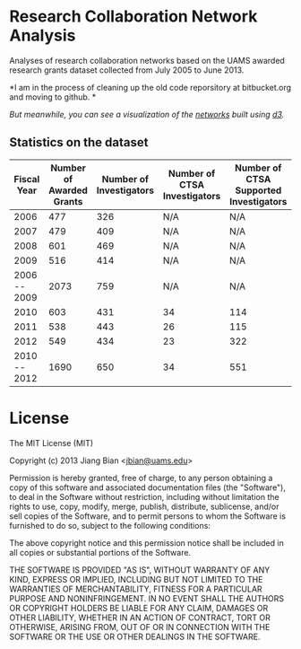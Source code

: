Research Collaboration Network Analysis
=======================================

Analyses of research collaboration networks based on the UAMS awarded research grants dataset collected from July 2005 to June 2013.

*I am in the process of cleaning up the old code reporsitory at bitbucket.org and moving to github. *

*But meanwhile, you can see a visualization of the [networks](http://bianjiang.github.com/rcna/) built using [d3](http://d3js.org/).*

Statistics on the dataset
---------------------------------------
| Fiscal Year | Number of Awarded Grants | Number of Investigators | Number of CTSA Investigators | Number of CTSA Supported Investigators |
| --- | --- | --- | --- | --- | 
| 2006	| 477 | 326 | N/A | N/A |
| 2007	| 479 | 409 | N/A | N/A |
| 2008	| 601 | 469 | N/A | N/A |
| 2009	| 516 | 414 | N/A | N/A |
| 2006 -- 2009 | 2073 | 759 | N/A | N/A |
| 2010	| 603 | 431 | 34 | 114 |
| 2011	| 538 | 443 | 26 | 115 |
| 2012	| 549 | 434 | 23 | 322 |
| 2010 -- 2012 | 1690 | 650 | 34 | 551 |

License
=======================================

The MIT License (MIT)

Copyright (c) 2013 Jiang Bian <<jbian@uams.edu>>

Permission is hereby granted, free of charge, to any person obtaining a copy of this software and associated documentation files (the "Software"), to deal in the Software without restriction, including without limitation the rights to use, copy, modify, merge, publish, distribute, sublicense, and/or sell copies of the Software, and to permit persons to whom the Software is furnished to do so, subject to the following conditions:

The above copyright notice and this permission notice shall be included in all copies or substantial portions of the Software.

THE SOFTWARE IS PROVIDED "AS IS", WITHOUT WARRANTY OF ANY KIND, EXPRESS OR IMPLIED, INCLUDING BUT NOT LIMITED TO THE WARRANTIES OF MERCHANTABILITY, FITNESS FOR A PARTICULAR PURPOSE AND NONINFRINGEMENT. IN NO EVENT SHALL THE AUTHORS OR COPYRIGHT HOLDERS BE LIABLE FOR ANY CLAIM, DAMAGES OR OTHER LIABILITY, WHETHER IN AN ACTION OF CONTRACT, TORT OR OTHERWISE, ARISING FROM, OUT OF OR IN CONNECTION WITH THE SOFTWARE OR THE USE OR OTHER DEALINGS IN THE SOFTWARE.
